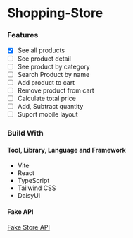# Shopping-Store

### Features

- [x] See all products
- [ ] See product detail
- [ ] See product by category
- [ ] Search Product by name
- [ ] Add product to cart
- [ ] Remove product from cart
- [ ] Calculate total price
- [ ] Add, Subtract quantity
- [ ] Suport mobile layout

### Build With

#### Tool, Library, Language and Framework

- Vite
- React
- TypeScript
- Tailwind CSS
- DaisyUI

#### Fake API

[Fake Store API](https://fakestoreapi.com/)
